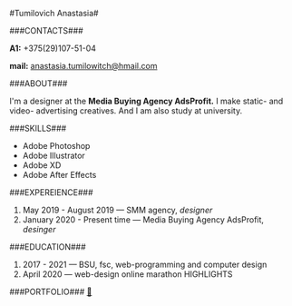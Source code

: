 #Tumilovich Anastasia#

###CONTACTS###

**A1:**   +375(29)107-51-04

**mail:**   anastasia.tumilowitch@hmail.com

###ABOUT###

I'm a designer at the **Media Buying Agency AdsProfit.** I make static- and video- advertising creatives. And I am also study at university.

###SKILLS###

* Adobe Photoshop
* Adobe Illustrator
* Adobe XD
* Adobe After Effects

###EXPEREIENCE###

1. May 2019 - August 2019 — SMM agency, *designer*
2. January 2020 - Present time — Media Buying Agency AdsProfit, *desinger*

###EDUCATION###

1. 2017 - 2021 — BSU, fsc, web-programming and computer design
2. April 2020 — web-design online marathon HIGHLIGHTS

###PORTFOLIO###
[:open_file_folder:](https://drive.google.com/open?id=1JA9_EEbysPHod0B13Ir3WZd9TfYAHlMP)